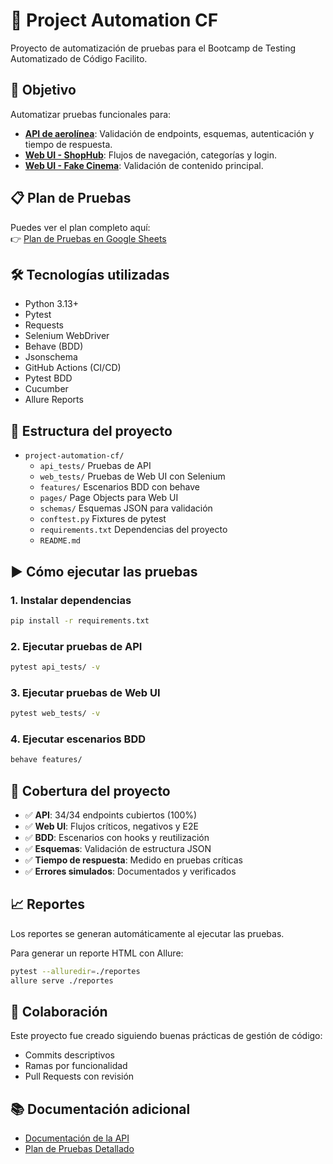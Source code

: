 # 🧪 Project Automation CF

Proyecto de automatización de pruebas para el Bootcamp de Testing Automatizado de Código Facilito.

## 🎯 Objetivo

Automatizar pruebas funcionales para:
- **[API de aerolínea](https://cf-automation-airline-api.onrender.com/docs#)**: Validación de endpoints, esquemas, 
autenticación y tiempo de respuesta.
- **[Web UI - ShopHub](https://shophub-commerce.vercel.app/)**: Flujos de navegación, categorías y login.
- **[Web UI - Fake Cinema](https://fake-cinema.vercel.app/)**: Validación de contenido principal.

## 📋 Plan de Pruebas

Puedes ver el plan completo aquí:  
👉 [Plan de Pruebas en Google Sheets](https://docs.google.com/spreadsheets/d/1edGFYzfhE9EyjqVpDxS6mDWzh30CBfRi0SVHn3WQDF4/edit?usp=sharing)

## 🛠️ Tecnologías utilizadas

- Python 3.13+
- Pytest
- Requests
- Selenium WebDriver
- Behave (BDD)
- Jsonschema
- GitHub Actions (CI/CD)
- Pytest BDD
- Cucumber
- Allure Reports

## 📁 Estructura del proyecto

- `project-automation-cf/`
  - `api_tests/`          Pruebas de API
  - `web_tests/`          Pruebas de Web UI con Selenium
  - `features/`           Escenarios BDD con behave
  - `pages/`              Page Objects para Web UI
  - `schemas/`            Esquemas JSON para validación
  - `conftest.py`         Fixtures de pytest
  - `requirements.txt`    Dependencias del proyecto
  - `README.md`

## ▶️ Cómo ejecutar las pruebas

### 1. Instalar dependencias
```bash
pip install -r requirements.txt
```
### 2. Ejecutar pruebas de API
```bash
pytest api_tests/ -v
```
### 3. Ejecutar pruebas de Web UI
```bash
pytest web_tests/ -v
```
### 4. Ejecutar escenarios BDD
```bash
behave features/
```

## 🧪 Cobertura del proyecto

- ✅ **API**: 34/34 endpoints cubiertos (100%)
- ✅ **Web UI**: Flujos críticos, negativos y E2E
- ✅ **BDD**: Escenarios con hooks y reutilización
- ✅ **Esquemas**: Validación de estructura JSON
- ✅ **Tiempo de respuesta**: Medido en pruebas críticas
- ✅ **Errores simulados**: Documentados y verificados


## 📈 Reportes

Los reportes se generan automáticamente al ejecutar las pruebas.

Para generar un reporte HTML con Allure:

```bash
pytest --alluredir=./reportes
allure serve ./reportes
```

## 🤝 Colaboración

Este proyecto fue creado siguiendo buenas prácticas de gestión de código:
- Commits descriptivos
- Ramas por funcionalidad
- Pull Requests con revisión

## 📚 Documentación adicional

- [Documentación de la API](https://cf-automation-airline-api.onrender.com/docs#)
- [Plan de Pruebas Detallado](https://docs.google.com/spreadsheets/d/1edGFYzfhE9EyjqVpDxS6mDWzh30CBfRi0SVHn3WQDF4/edit?usp=sharing)